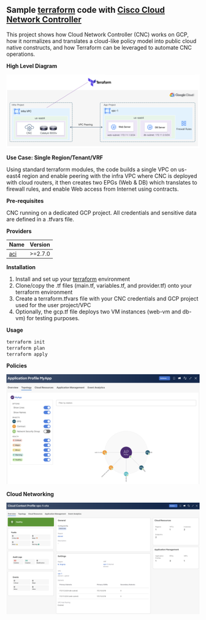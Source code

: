 
## Sample [terraform](https://www.terraform.io) code with [Cisco Cloud Network Controller](https://www.cisco.com/c/en/us/solutions/data-center-virtualization/application-centric-infrastructure/cloud-network-controller.html)

This project shows how Cloud Network Controller (CNC) works on GCP, how it normalizes and translates a cloud-like policy model into public cloud native constructs, and how Terraform can be leveraged to automate CNC operations.

**High Level Diagram**

<img width="600" alt="gcp" src="images/demo.png">

 **Use Case: Single Region/Tenant/VRF**

Using standard terraform modules, the code builds a single VPC on us-east4 region and enable peering with the infra VPC where CNC is deployed with cloud routers, it then creates two EPGs (Web & DB) which translates to firewall rules, and enable Web access from Internet using contracts.

**Pre-requisites**

CNC running on a dedicated GCP project. All credentials and sensitive data are defined in a .tfvars file.

**Providers**

| Name      | Version |
| --------- | ------- |
| [aci](https://registry.terraform.io/providers/CiscoDevNet/aci/latest)|  >=2.7.0   |

**Installation**

1. Install and set up your [terraform](https://www.terraform.io/downloads.html) environment
2. Clone/copy the .tf files (main.tf, variables.tf, and provider.tf) onto your terraform environment
3. Create a terraform.tfvars file with your CNC credentials and GCP project used for the user project/VPC
4. Optionally, the gcp.tf file deploys two VM instances (web-vm and db-vm) for testing purposes.


**Usage**
```
terraform init
terraform plan
terraform apply
```
**Policies**

<img width="600" alt="myapp" src="images/myapp.png">

**Cloud Networking**

<img width="600" alt="vpc" src="images/vpc.png">